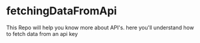 # fetchingDataFromApi
This Repo will help you know more about API's. here you'll understand how to fetch data from an api key
